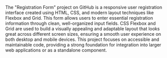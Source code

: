 The "Registration Form" project on GitHub is a responsive user registration interface created using HTML, CSS, and modern layout techniques like Flexbox and Grid. This form allows users to enter essential registration information through clean, well-organized input fields. CSS Flexbox and Grid are used to build a visually appealing and adaptable layout that looks great across different screen sizes, ensuring a smooth user experience on both desktop and mobile devices. This project focuses on accessible and maintainable code, providing a strong foundation for integration into larger web applications or as a standalone component.
